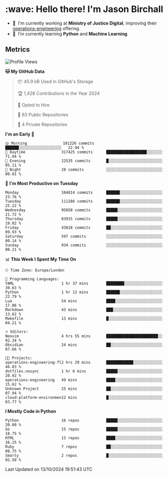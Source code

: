 <h1 align="left" id="jason-title">:wave: Hello there! I'm Jason Birchall</h1>

- :office: &nbsp;I'm currently working at **Ministry of Justice Digital**, improving their [operations-engineering](https://github.com/ministryofjustice/operations-engineering) offering.
- :seedling: &nbsp;I’m currently learning **Python** and **Machine Learning**.

<h2>Metrics</h2>

<!--START_SECTION:waka-->
![Profile Views](http://img.shields.io/badge/Profile%20Views-10-blue)

**🐱 My GitHub Data** 

> 📦 45.9 kB Used in GitHub's Storage 
 > 
> 🏆 1,428 Contributions in the Year 2024
 > 
> 💼 Opted to Hire
 > 
> 📜 63 Public Repositories 
 > 
> 🔑 4 Private Repositories 
 > 
**I'm an Early 🐤** 

```text
🌞 Morning                101226 commits      ██████░░░░░░░░░░░░░░░░░░░   22.94 % 
🌆 Daytime                317425 commits      ██████████████████░░░░░░░   71.94 % 
🌃 Evening                22535 commits       █░░░░░░░░░░░░░░░░░░░░░░░░   05.11 % 
🌙 Night                  28 commits          ░░░░░░░░░░░░░░░░░░░░░░░░░   00.01 % 
```
📅 **I'm Most Productive on Tuesday** 

```text
Monday                   104814 commits      ██████░░░░░░░░░░░░░░░░░░░   23.76 % 
Tuesday                  111286 commits      ██████░░░░░░░░░░░░░░░░░░░   25.22 % 
Wednesday                95850 commits       █████░░░░░░░░░░░░░░░░░░░░   21.72 % 
Thursday                 83915 commits       █████░░░░░░░░░░░░░░░░░░░░   19.02 % 
Friday                   43818 commits       ██░░░░░░░░░░░░░░░░░░░░░░░   09.93 % 
Saturday                 597 commits         ░░░░░░░░░░░░░░░░░░░░░░░░░   00.14 % 
Sunday                   934 commits         ░░░░░░░░░░░░░░░░░░░░░░░░░   00.21 % 
```


📊 **This Week I Spent My Time On** 

```text
🕑︎ Time Zone: Europe/London

💬 Programming Languages: 
YAML                     1 hr 37 mins        ████████░░░░░░░░░░░░░░░░░   30.63 % 
Python                   1 hr 12 mins        ██████░░░░░░░░░░░░░░░░░░░   22.79 % 
Lua                      54 mins             ████░░░░░░░░░░░░░░░░░░░░░   17.06 % 
Markdown                 43 mins             ███░░░░░░░░░░░░░░░░░░░░░░   13.62 % 
Makefile                 13 mins             █░░░░░░░░░░░░░░░░░░░░░░░░   04.21 % 

🔥 Editors: 
Neovim                   4 hrs 55 mins       ███████████████████████░░   92.34 % 
Obsidian                 24 mins             ██░░░░░░░░░░░░░░░░░░░░░░░   07.66 % 

🐱‍💻 Projects: 
operations-engineering-fl2 hrs 29 mins       ████████████░░░░░░░░░░░░░   46.83 % 
dotfiles.nosync          1 hr 6 mins         █████░░░░░░░░░░░░░░░░░░░░   20.92 % 
operations-engineering   49 mins             ████░░░░░░░░░░░░░░░░░░░░░   15.62 % 
Unknown Project          25 mins             ██░░░░░░░░░░░░░░░░░░░░░░░   07.94 % 
cloud-platform-environmen12 mins             █░░░░░░░░░░░░░░░░░░░░░░░░   03.77 % 
```

**I Mostly Code in Python** 

```text
Python                   16 repos            █████░░░░░░░░░░░░░░░░░░░░   20.00 % 
Go                       15 repos            █████░░░░░░░░░░░░░░░░░░░░   18.75 % 
HTML                     13 repos            ████░░░░░░░░░░░░░░░░░░░░░   16.25 % 
Ruby                     7 repos             ██░░░░░░░░░░░░░░░░░░░░░░░   08.75 % 
Smarty                   2 repos             █░░░░░░░░░░░░░░░░░░░░░░░░   02.50 % 
```




 Last Updated on 13/10/2024 19:51:43 UTC
<!--END_SECTION:waka-->

<!-- links -->

[issues page]: https://github.com/jasonBirchall/jasonBirchall/issues "jasonBirchall/issues"
